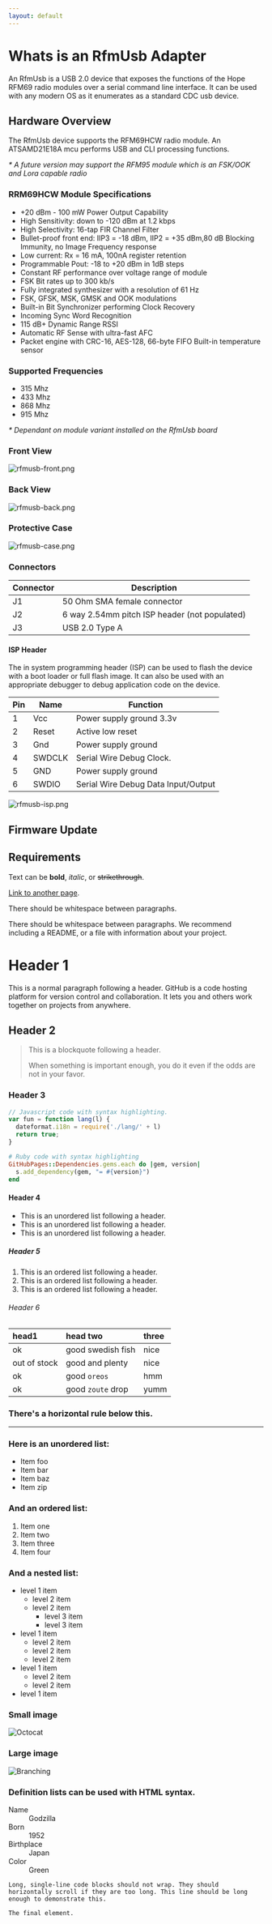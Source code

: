 ```yaml
---
layout: default
---
```


# Whats is an RfmUsb Adapter

An RfmUsb is a USB 2.0 device that exposes the functions of the Hope RFM69 radio modules over a serial command line interface. It can be used with any modern OS as it enumerates as a standard CDC usb device.

## Hardware Overview

The RfmUsb device supports the RFM69HCW radio module. An ATSAMD21E18A mcu performs USB and CLI processing functions.

_\* A future version may support the RFM95 module which is an FSK/OOK and Lora capable radio_

### RRM69HCW Module Specifications

* +20 dBm - 100 mW Power Output Capability
* High Sensitivity: down to -120 dBm at 1.2 kbps
* High Selectivity: 16-tap FIR Channel Filter
* Bullet-proof front end: IIP3 = -18 dBm, IIP2 = +35 dBm,80
dB Blocking Immunity, no Image Frequency response
* Low current: Rx = 16 mA, 100nA register retention
* Programmable Pout: -18 to +20 dBm in 1dB steps
* Constant RF performance over voltage range of module
* FSK Bit rates up to 300 kb/s
* Fully integrated synthesizer with a resolution of 61 Hz
* FSK, GFSK, MSK, GMSK and OOK modulations
* Built-in Bit Synchronizer performing Clock Recovery
* Incoming Sync Word Recognition
* 115 dB+ Dynamic Range RSSI
* Automatic RF Sense with ultra-fast AFC
* Packet engine with CRC-16, AES-128, 66-byte FIFO
Built-in temperature sensor

### Supported Frequencies

* 315 Mhz
* 433 Mhz
* 868 Mhz
* 915 Mhz

*\* Dependant on module variant installed on the RfmUsb board*

### Front View

![rfmusb-front.png](./images/rfmusb-front.png)

### Back View

![rfmusb-back.png](./images/rfmusb-back.png)

### Protective Case

![rfmusb-case.png](./images/rfmusb-case.png)

### Connectors

Connector | Description
---------|----------
 J1 | 50 Ohm SMA female connector
 J2 | 6 way 2.54mm pitch ISP header (not populated)
 J3 | USB 2.0 Type A

#### ISP Header

The in system programming header (ISP) can be used to flash the device with a boot loader or full flash image. It can also be used with an appropriate debugger to debug application code on the device.

Pin | Name | Function
---------|----------|---------
 1 | Vcc | Power supply ground 3.3v
 2 | Reset | Active low reset
 3 | Gnd | Power supply ground
 4 | SWDCLK | Serial Wire Debug Clock.
 5 | GND | Power supply ground
 6 | SWDIO | Serial Wire Debug Data Input/Output


![rfmusb-isp.png](./images/rfmusb-isp.png)

## Firmware Update


## Requirements



Text can be **bold**, _italic_, or ~~strikethrough~~.

[Link to another page](./another-page.html).

There should be whitespace between paragraphs.

There should be whitespace between paragraphs. We recommend including a README, or a file with information about your project.

# Header 1

This is a normal paragraph following a header. GitHub is a code hosting platform for version control and collaboration. It lets you and others work together on projects from anywhere.

## Header 2

> This is a blockquote following a header.
>
> When something is important enough, you do it even if the odds are not in your favor.

### Header 3

```js
// Javascript code with syntax highlighting.
var fun = function lang(l) {
  dateformat.i18n = require('./lang/' + l)
  return true;
}
```

```ruby
# Ruby code with syntax highlighting
GitHubPages::Dependencies.gems.each do |gem, version|
  s.add_dependency(gem, "= #{version}")
end
```

#### Header 4

*   This is an unordered list following a header.
*   This is an unordered list following a header.
*   This is an unordered list following a header.

##### Header 5

1.  This is an ordered list following a header.
2.  This is an ordered list following a header.
3.  This is an ordered list following a header.

###### Header 6

| head1        | head two          | three |
|:-------------|:------------------|:------|
| ok           | good swedish fish | nice  |
| out of stock | good and plenty   | nice  |
| ok           | good `oreos`      | hmm   |
| ok           | good `zoute` drop | yumm  |

### There's a horizontal rule below this.

* * *

### Here is an unordered list:

*   Item foo
*   Item bar
*   Item baz
*   Item zip

### And an ordered list:

1.  Item one
1.  Item two
1.  Item three
1.  Item four

### And a nested list:

- level 1 item
  - level 2 item
  - level 2 item
    - level 3 item
    - level 3 item
- level 1 item
  - level 2 item
  - level 2 item
  - level 2 item
- level 1 item
  - level 2 item
  - level 2 item
- level 1 item

### Small image

![Octocat](https://github.githubassets.com/images/icons/emoji/octocat.png)

### Large image

![Branching](https://guides.github.com/activities/hello-world/branching.png)


### Definition lists can be used with HTML syntax.

<dl>
<dt>Name</dt>
<dd>Godzilla</dd>
<dt>Born</dt>
<dd>1952</dd>
<dt>Birthplace</dt>
<dd>Japan</dd>
<dt>Color</dt>
<dd>Green</dd>
</dl>

```
Long, single-line code blocks should not wrap. They should horizontally scroll if they are too long. This line should be long enough to demonstrate this.
```

```
The final element.
```
